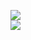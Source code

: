 [![](https://img.shields.io/badge/Made%20With-Github%20Spray-lightgrey.svg?style=for-the-badge&logo=github)](https://github.com/Annihil/github-spray#18497)  
[![](https://i.imgur.com/2DrTn0Z.gif)](https://github.com/Annihil/github-spray)